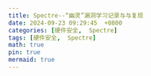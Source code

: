 ```yaml
---
title: Spectre--“幽灵”漏洞学习记录与与复现
date: 2024-09-23 09:29:45  +0800
categories: [硬件安全,  Spectre]
tags: [硬件安全,  Spectre]
math: true
pin: true
mermaid: true
---
```


